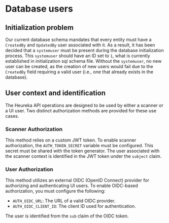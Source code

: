 # Database users

## Initialization problem

Our current database schema mandates that every entity must have a `CreatedBy` and `UpdatedBy` user associated with it. As a result, it has been decided that a `systemuser` must be present during the database initialization process. This `systemuser` should have an ID set to `1`, what is currently established in initialization sql schema file. Without the `systemuser`, no new user can be created, as the creation of new users would fail due to the `CreatedBy` field requiring a valid user (i.e., one that already exists in the database).


## User context and identification

The Heureka API operations are designed to be used by either a scanner or a UI user. Two distinct authorization methods are provided for these use cases.


### Scanner Authorization

This method relies on a custom JWT token. To enable scanner authorization, the `AUTH_TOKEN_SECRET` variable must be configured. This secret must be shared with the token generator. The user associated with the scanner context is identified in the JWT token under the `subject` claim.


### User Authorization

This method utilizes an external OIDC (OpenID Connect) provider for authorizing and authenticating UI users. To enable OIDC-based authorization, you must configure the following:

- `AUTH_OIDC_URL`: The URL of a valid OIDC provider.
- `AUTH_OIDC_CLIENT_ID`: The client ID used for authentication.

The user is identified from the `sub` claim of the OIDC token.
